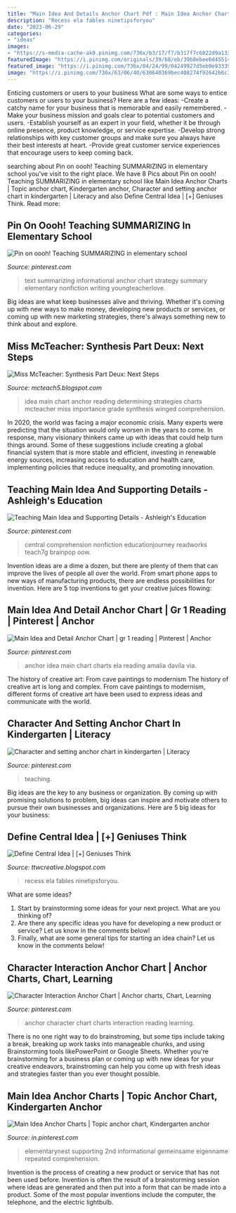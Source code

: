 ```yaml
---
title: "Main Idea And Details Anchor Chart Pdf : Main Idea Anchor Charts"
description: "Recess ela fables ninetipsforyou"
date: "2023-06-29"
categories:
- "ideas"
images:
- "https://s-media-cache-ak0.pinimg.com/736x/b3/17/f7/b317f7c6822d9a1336c450dc193592be.jpg"
featuredImage: "https://i.pinimg.com/originals/39/b8/eb/39b8ebee6d4551467717ff4ab7e98292.jpg"
featured_image: "https://i.pinimg.com/736x/04/24/99/04249927d5eb0e933394eebaca8f6013.jpg"
image: "https://i.pinimg.com/736x/63/06/40/630640369bec408274f92642b6c3ca72.jpg"
---
```



Enticing customers or users to your business
What are some ways to entice customers or users to your business? Here are a few ideas: 
-Create a catchy name for your business that is memorable and easily remembered.
-Make your business mission and goals clear to potential customers and users. 
-Establish yourself as an expert in your field, whether it be through online presence, product knowledge, or service expertise. 
-Develop strong relationships with key customer groups and make sure you always have their best interests at heart. 
-Provide great customer service experiences that encourage users to keep coming back.

	

		
searching about Pin on oooh! Teaching SUMMARIZING in elementary school you've visit to the right place. We have 8 Pics about Pin on oooh! Teaching SUMMARIZING in elementary school like Main Idea Anchor Charts | Topic anchor chart, Kindergarten anchor, Character and setting anchor chart in kindergarten | Literacy and also Define Central Idea | [+] Geniuses Think. Read more:
		
    
## Pin On Oooh! Teaching SUMMARIZING In Elementary School

<img loading=lazy src="https://i.pinimg.com/736x/04/24/99/04249927d5eb0e933394eebaca8f6013.jpg" onerror="this.onerror=null;this.src='https://tse1.mm.bing.net/th?id=OIP.5vdhJMVEIc53NXQUCrDXvgHaHt&amp;pid=15.1';" alt="Pin on oooh! Teaching SUMMARIZING in elementary school">

_Source: pinterest.com_

>text summarizing informational anchor chart strategy summary elementary nonfiction writing youngteacherlove. 

	

Big ideas are what keep businesses alive and thriving. Whether it's coming up with new ways to make money, developing new products or services, or coming up with new marketing strategies, there's always something new to think about and explore.

    
## Miss McTeacher: Synthesis Part Deux: Next Steps

<img loading=lazy src="https://2.bp.blogspot.com/-CDqx8m5bHgE/US1a396YFuI/AAAAAAAAAW8/LC2y4d-2lUU/s1600/IMG_1781.jpg" onerror="this.onerror=null;this.src='https://tse2.mm.bing.net/th?id=OIP.eHb6sme4FEHSyrhsz3HO4gHaJ6&amp;pid=15.1';" alt="Miss McTeacher: Synthesis Part Deux: Next Steps">

_Source: mcteach5.blogspot.com_

>idea main chart anchor reading determining strategies charts mcteacher miss importance grade synthesis winged comprehension. 

	

In 2020, the world was facing a major economic crisis. Many experts were predicting that the situation would only worsen in the years to come. In response, many visionary thinkers came up with ideas that could help turn things around. Some of these suggestions include creating a global financial system that is more stable and efficient, investing in renewable energy sources, increasing access to education and health care, implementing policies that reduce inequality, and promoting innovation.

    
## Teaching Main Idea And Supporting Details - Ashleigh&#039;s Education

<img loading=lazy src="https://i.pinimg.com/736x/63/06/40/630640369bec408274f92642b6c3ca72.jpg" onerror="this.onerror=null;this.src='https://tse1.mm.bing.net/th?id=OIP.HUq_2sJ4ks9Q1lYVYcWFJQHaJ6&amp;pid=15.1';" alt="Teaching Main Idea and Supporting Details - Ashleigh&#039;s Education">

_Source: pinterest.com_

>central comprehension nonfiction educationjourney readworks teach7g brainpop oow. 

	

Invention ideas are a dime a dozen, but there are plenty of them that can improve the lives of people all over the world. From smart phone apps to new ways of manufacturing products, there are endless possibilities for invention. Here are 5 top inventions to get your creative juices flowing: 

    
## Main Idea And Detail Anchor Chart | Gr 1 Reading | Pinterest | Anchor

<img loading=lazy src="https://s-media-cache-ak0.pinimg.com/736x/b3/8a/0e/b38a0ef401758e513107af07f1676800.jpg" onerror="this.onerror=null;this.src='https://tse1.mm.bing.net/th?id=OIP.B8Oj1kqkgZ1PcaCPvQoHiwHaJ3&amp;pid=15.1';" alt="Main Idea and Detail Anchor Chart | gr 1 reading | Pinterest | Anchor">

_Source: pinterest.com_

>anchor idea main chart charts ela reading amalia davila via. 

	

The history of creative art: From cave paintings to modernism
The history of creative art is long and complex. From cave paintings to modernism, different forms of creative art have been used to express ideas and communicate with the world.

    
## Character And Setting Anchor Chart In Kindergarten | Literacy

<img loading=lazy src="https://s-media-cache-ak0.pinimg.com/736x/b3/17/f7/b317f7c6822d9a1336c450dc193592be.jpg" onerror="this.onerror=null;this.src='https://tse3.mm.bing.net/th?id=OIP.DYtRLux3VUdanMGs4AgTRwHaJ3&amp;pid=15.1';" alt="Character and setting anchor chart in kindergarten | Literacy">

_Source: pinterest.com_

>teaching. 

	

Big ideas are the key to any business or organization. By coming up with promising solutions to problem, big ideas can inspire and motivate others to pursue their own businesses and organizations. Here are 5 big ideas for your business: 

    
## Define Central Idea | [+] Geniuses Think

<img loading=lazy src="https://i.pinimg.com/originals/39/b8/eb/39b8ebee6d4551467717ff4ab7e98292.jpg" onerror="this.onerror=null;this.src='https://tse3.mm.bing.net/th?id=OIP.PJ1ZzN4r3BIT4zfTzHJfkwHaJ4&amp;pid=15.1';" alt="Define Central Idea | [+] Geniuses Think">

_Source: ttwcreative.blogspot.com_

>recess ela fables ninetipsforyou. 

	

What are some ideas?
1. Start by brainstorming some ideas for your next project. What are you thinking of?
2. Are there any specific ideas you have for developing a new product or service? Let us know in the comments below!
3. Finally, what are some general tips for starting an idea chain? Let us know in the comments below!

    
## Character Interaction Anchor Chart | Anchor Charts, Chart, Learning

<img loading=lazy src="https://i.pinimg.com/736x/5d/44/b5/5d44b52650ace269070faaf031681fb6--anchor-chart-anchors.jpg" onerror="this.onerror=null;this.src='https://tse4.mm.bing.net/th?id=OIP.UlJFNUmwbGuFLVr_C4KzbwHaJ3&amp;pid=15.1';" alt="Character Interaction Anchor Chart | Anchor charts, Chart, Learning">

_Source: pinterest.com_

>anchor character chart charts interaction reading learning. 

	

There is no one right way to do brainstroming, but some tips include taking a break, breaking up work tasks into manageable chunks, and using Brainstorming tools likePowerPoint or Google Sheets. Whether you're brainstorming for a business plan or coming up with new ideas for your creative endeavors, brainstroming can help you come up with fresh ideas and strategies faster than you ever thought possible.

    
## Main Idea Anchor Charts | Topic Anchor Chart, Kindergarten Anchor

<img loading=lazy src="https://i.pinimg.com/originals/69/ee/b1/69eeb16ed08110b33c30542b81038daa.jpg" onerror="this.onerror=null;this.src='https://tse4.mm.bing.net/th?id=OIP.OMysHhoVyqPyJqCP-VbO-wHaJ4&amp;pid=15.1';" alt="Main Idea Anchor Charts | Topic anchor chart, Kindergarten anchor">

_Source: in.pinterest.com_

>elementarynest supporting 2nd informational gemeinsame eigenname repeated comprehension. 

	

Invention is the process of creating a new product or service that has not been used before. Invention is often the result of a brainstorming session where ideas are generated and then put into a form that can be made into a product. Some of the most popular inventions include the computer, the telephone, and the electric lightbulb.

